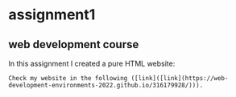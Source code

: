 # assignment1
## web development course

  In this assignment I created a pure HTML website:
  
    Check my website in the following ([link]([link](https://web-development-environments-2022.github.io/316179928/))).
